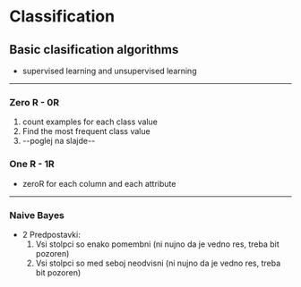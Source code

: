 # Classification

## Basic clasification algorithms
* supervised learning and unsupervised learning

---

### Zero R - 0R
1. count examples for each class value
2. Find the most frequent class value
3. --poglej na slajde--

### One R - 1R
* zeroR for each column and each attribute

---

### Naive Bayes
* 2 Predpostavki: 
    1. Vsi stolpci so enako pomembni (ni nujno da je vedno res, treba bit pozoren)
    2. Vsi stolpci so med seboj neodvisni (ni nujno da je vedno res, treba bit pozoren)
